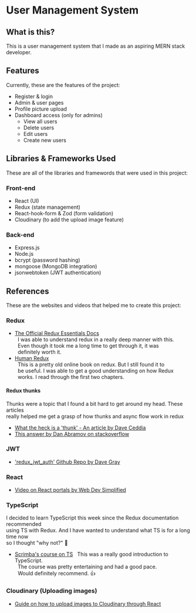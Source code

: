 # User Management System

## What is this?

This is a user management system that I made as an aspiring MERN stack developer.

## Features

Currently, these are the features of the project:

- Register & login
- Admin & user pages
- Profile picture upload
- Dashboard access (only for admins)
  - View all users
  - Delete users
  - Edit users
  - Create new users

## Libraries & Frameworks Used

These are all of the libraries and framewords that were used in this project:

### Front-end

- React (UI)
- Redux (state management)
- React-hook-form & Zod (form validation)
- Cloudinary (to add the upload image feature)

### Back-end

- Express.js
- Node.js
- bcrypt (password hashing)
- mongoose (MongoDB integration)
- jsonwebtoken (JWT authentication)

## References

These are the websites and videos that helped me to create this project:

### Redux

- [The Official Redux Essentials Docs](https://redux.js.org/tutorials/essentials/part-1-overview-concepts)  
   &nbsp;&nbsp;I was able to understand redux in a really deep manner with this.  
   &nbsp;&nbsp;Even though it took me a long time to get through it, it was  
   &nbsp;&nbsp;definitely worth it.
- [Human Redux](https://read.reduxbook.com/)  
  &nbsp;&nbsp;This is a pretty old online book on redux. But I still found it to  
  &nbsp;&nbsp;be useful. I was able to get a good understanding on how Redux  
  &nbsp;&nbsp;works. I read through the first two chapters.

#### Redux thunks

Thunks were a topic that I found a bit hard to get around my head. These articles  
really helped me get a grasp of how thunks and async flow work in redux

- [What the heck is a 'thunk' - An article by Dave Ceddia](https://daveceddia.com/what-is-a-thunk/)
- [This answer by Dan Abramov on stackoverflow](https://stackoverflow.com/questions/34570758/why-do-we-need-middleware-for-async-flow-in-redux/34599594#34599594)

### JWT

- ['redux_jwt_auth' Github Repo by Dave Gray](https://github.com/gitdagray/redux_jwt_auth/tree/main)

### React

- [Video on React portals by Web Dev Simplified](https://www.youtube.com/watch?v=LyLa7dU5tp8)

### TypeScript

I decided to learn TypeScript this week since the Redux documentation recommended  
using TS with Redux. And I have wanted to understand what TS is for a long time now  
so I thought "why not?" :shrug:

- [Scrimba's course on TS](https://scrimba.com/learn-typescript-c03c)
  &nbsp;&nbsp;This was a really good introduction to TypeScript.  
  &nbsp;&nbsp;The course was pretty entertaining and had a good pace.  
  &nbsp;&nbsp;Would definitely recommend. :thumbsup:

### Cloudinary (Uploading images)

- [Guide on how to upload images to Cloudinary through React](https://medium.com/@aalam-info-solutions-llp/how-to-upload-images-to-cloudinary-with-react-js-ad402f775818)

